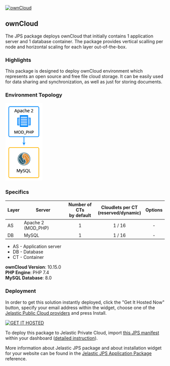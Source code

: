 [![ownCloud](../../raw/master/images/ownCloud.png)](../../../owncloud)
## ownCloud

The JPS package deploys ownCloud that initially contains 1 application server and 1 database container. The package provides vertical scalling per node and horizontal scaling for each layer out-of-the-box.

### Highlights
This package is designed to deploy ownCloud environment which represents an open source and free file cloud storage. It can be easily used for data sharing and synchronization, as well as just for storing documents.

### Environment Topology

![owncloud-environment-topology](images/owncloud-environment-topology.png)

### Specifics

Layer                |     Server    | Number of CTs <br/> by default | Cloudlets per CT <br/> (reserved/dynamic) | Options
-------------------- | --------------| :----------------------------: | :---------------------------------------: | :-----:
AS                   | Apache 2 (MOD_PHP) |       1                        |           1 / 16                          | -
DB                   |    MySQL      |       1                        |           1 / 16                           | -

* AS - Application server 
* DB - Database 
* CT - Container

**ownCloud Version**: 10.15.0<br/>
**PHP Engine**: PHP 7.4<br/>
**MySQL Database**: 8.0

### Deployment

In order to get this solution instantly deployed, click the "Get It Hosted Now" button, specify your email address within the widget, choose one of the [Jelastic Public Cloud providers](https://jelastic.cloud) and press Install.

[![GET IT HOSTED](https://raw.githubusercontent.com/jelastic-jps/jpswiki/master/images/getithosted.png)](https://jelastic.com/install-application/?manifest=https%3A%2F%2Fgithub.com%2Fjelastic-jps%2Fowncloud%2Fraw%2Fmaster%2Fmanifest.jps)

To deploy this package to Jelastic Private Cloud, import [this JPS manifest](../../raw/master/manifest.jps) within your dashboard ([detailed instruction](https://docs.jelastic.com/environment-export-import#import)).

More information about Jelastic JPS package and about installation widget for your website can be found in the [Jelastic JPS Application Package](https://github.com/jelastic-jps/jpswiki/wiki/Jelastic-JPS-Application-Package) reference.
